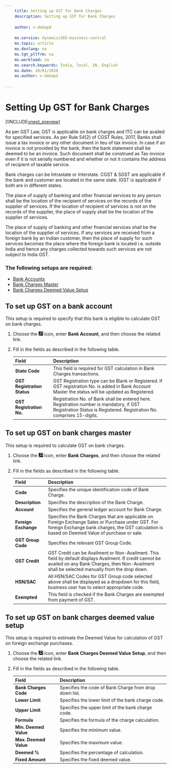 ```yaml
---
    title: Setting up GST for Bank Charges
    description: Setting up GST for Bank Charges

    author: v-debapd

    ms.service: dynamics365-business-central
    ms.topic: article
    ms.devlang: na
    ms.tgt_pltfrm: na
    ms.workload: na
    ms.search.keywords: India, local, IN, English
    ms.date: 10/01/2020
    ms.author: v-debapd

---
```

# Setting Up GST for Bank Charges 

[!INCLUDE[vnext_preview](../../includes/vnext_preview.md)]


As per GST Law, GST is applicable on bank charges and ITC can be availed for specified services.  As per Rule 54(2) of CGST Rules, 2017, Banks shall issue a tax invoice or any other document in lieu of tax invoice. In case if an invoice is not provided by the bank, then the bank statement shall be deemed to be an invoice. Such document shall be construed as Tax invoice even if it is not serially numbered and whether or not it contains the address of recipient of taxable service. 

Bank charges can be Intrastate or Interstate. CGST & SGST are applicable if the bank and customer are located in the same state. IGST is applicable if both are in different states. 

The place of supply of banking and other financial services to any person shall be the location of the recipient of services on the records of the supplier of services. If the location of recipient of services is not on the records of the supplier, the place of supply shall be the location of the supplier of services. 

The place of supply of banking and other financial services shall be the location of the supplier of services. If any services are received from a foreign bank by an Indian customer, then the place of supply for such services becomes the place where the foreign bank is located i.e. outside India and hence any charges collected towards such services are not subject to India GST.


### The following setups are required: 

- [Bank Accounts](gst-bank-charges-overview.md#to-set-up-gst-on-a-bank-account)
- [Bank Charges Master](gst-bank-charges-overview.md#to-set-up-gst-on-bank-charges-master)
- [Bank Charges Deemed Value Setup](gst-bank-charges-overview.md#to-set-up-gst-on-bank-charges-deemed-value-setup)


## To set up GST on a bank account

This setup is required to specify that this bank is eligible to calculate GST on bank charges.

1. Choose the ![Search for Page or Report](image/search_small.png "Search for Page or Report icon") icon, enter **Bank Account**, and then choose the related link.
2. Fill in the fields as described in the following table.
    
    |Field|Description| 
    |---------------------------------|  ---------------------------------------| 
    |**State Code**|This field is required for GST calculation in Bank Charges transactions.|
    |**GST Registration Status**|GST Registration type can be Blank or Registered. If GST registration No. is added in Bank Account Master the status will be updated as Registered.|
    |**GST Registration No.**|Registration No. of Bank shall be entered here. Registration number is mandatory, if GST Registration Status is Registered. Registration No. comprises 15-digits.|

## To set up GST on bank charges master

This setup is required to calculate GST on bank charges.

1. Choose the ![Search for Page or Report](image/search_small.png "Search for Page or Report icon") icon, enter **Bank Charges**, and then choose the related link.
2. Fill in the fields as described in the following table.
    
    |Field|Description| 
    |---------------------------------|  ---------------------------------------| 
    |**Code**|Specifies the unique identification code of Bank Charge.|
    |**Description**|Specifies the description of the Bank Charge.|
    |**Account**|Specifies the general ledger account for Bank Charge.|
    |**Foreign Exchange**|Specifies the Bank Charges that are applicable on Foreign Exchange Sales or Purchase under GST. For foreign Exchange bank charges, the GST calculation is based on Deemed Value of purchase or sale.|
    |**GST Group Code**|Specifies the relevant GST Group Code.|
    |**GST Credit**|GST Credit can be Availment or Non-Availment. This field by default displays Availment. If credit cannot be availed on any Bank Charges, then Non-Availment shall be selected manually from the drop down. |
    |**HSN/SAC**|All HSN/SAC Codes for GST Group code selected above shall be displayed as a dropdown for this field, business user has to select appropriate code.|
    |**Exempted**|This field is checked if the Bank Charges are exempted from payment of GST.|

## To set up GST on bank charges deemed value setup

This setup is required to estimate the Deemed Value for calculation of GST on foreign exchange purchases.

1. Choose the ![Search for Page or Report](image/search_small.png "Search for Page or Report icon") icon, enter **Bank Charges Deemed Value Setup**, and then choose the related link.
2. Fill in the fields as described in the following table.
    
    |Field|Description| 
    |---------------------------------|  ---------------------------------------| 
    |**Bank Charges Code**|Specifies the code of Bank Charge from drop down list.|
    |**Lower Limit**|Specifies the lower limit of the bank charge code.|
    |**Upper Limit**|Specifies the upper limit of the bank charge code.|
    |**Formula**|Specifies the formula of the charge calculation.|
    |**Min. Deemed Value**|Specifies the minimum value.|
    |**Max. Deemed Value**|Specifies the maximum value.|
    |**Deemed %**|Specifies the percentage of calculation.|
    |**Fixed Amount**|Specifies the fixed deemed value.|





















